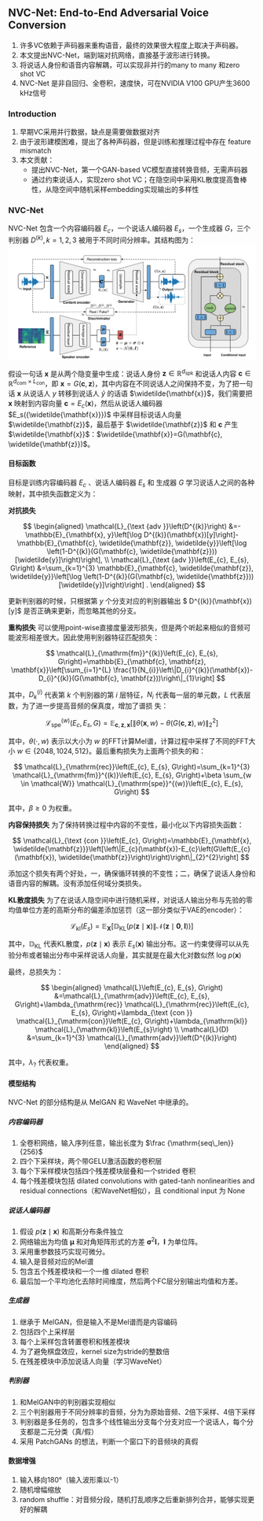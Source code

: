 
## NVC-Net: End-to-End Adversarial Voice Conversion

1. 许多VC依赖于声码器来重构语音，最终的效果很大程度上取决于声码器。
2. 本文提出NVC-Net，端到端对抗网络，直接基于波形进行转换。
3. 将说话人身份和语音内容解耦，可以实现非并行的many to many 和zero shot VC
4. NVC-Net 是非自回归、全卷积，速度快，可在NVIDIA V100 GPU产生3600 kHz信号

### Introduction

1. 早期VC采用并行数据，缺点是需要做数据对齐
2. 由于波形建模困难，提出了各种声码器，但是训练和推理过程中存在 feature mismatch
3. 本文贡献：
   + 提出NVC-Net，第一个GAN-based VC模型直接转换音频，无需声码器
   + 通过约束说话人，实现zero shot VC；在隐空间中采用KL散度提高鲁棒性，从隐空间中随机采样embedding实现输出的多样性

### NVC-Net

NVC-Net 包含一个内容编码器 $E_c$，一个说话人编码器 $E_s$，一个生成器 $G$，三个判别器 $D^{(k)}, k=1,2,3$ 被用于不同时间分辨率。其结构图为：
![1659506583097](image/nvc-net/1659506583097.png)

假设一句话 $\mathbf{x}$ 是从两个隐变量中生成：说话人身份 $\mathbf{z} \in \mathbb{R}^{d_\text{spk}}$ 和说话人内容 $\mathbf{c} \in \mathbb{R}^{d_\text{com} \times L_\text{con}}$，即 $\mathbf{x} = G(\mathbf{c}, \mathbf{z})$，其中内容在不同说话人之间保持不变，为了把一句话 $\mathbf{x}$ 从说话人 $y$ 转移到说话人 $\widetilde{y}$ 的话语 $\widetilde{\mathbf{x}}$，我们需要把 $\mathbf{x}$ 映射到内容向量 $\mathbf{c} = E_c({\mathbf{x}})$，然后从说话人编码器 $E_s({\widetilde{\mathbf{x}}})$ 中采样目标说话人向量 $\widetilde{\mathbf{z}}$，最后基于 $\widetilde{\mathbf{z}}$ 和 $\mathbf{c}$ 产生 $\widetilde{\mathbf{x}}$：$\widetilde{\mathbf{x}}=G(\mathbf{c}, \widetilde{\mathbf{z}})$。

#### 目标函数

目标是训练内容编码器 $E_c$ 、说话人编码器 $E_s$ 和 生成器 $G$ 学习说话人之间的各种映射，其中损失函数定义为：

**对抗损失**

$$
\begin{aligned} \mathcal{L}_{\text {adv }}\left(D^{(k)}\right) &=-\mathbb{E}_{\mathbf{x}, y}\left[\log D^{(k)}(\mathbf{x})[y]\right]-\mathbb{E}_{\mathbf{c}, \widetilde{\mathbf{z}}, \widetilde{y}}\left[\log \left(1-D^{(k)}(G(\mathbf{c}, \widetilde{\mathbf{z}}))[\widetilde{y}]\right)\right], \\ \mathcal{L}_{\text {adv }}\left(E_{c}, E_{s}, G\right) &=\sum_{k=1}^{3} \mathbb{E}_{\mathbf{c}, \widetilde{\mathbf{z}}, \widetilde{y}}\left[\log \left(1-D^{(k)}(G(\mathbf{c}, \widetilde{\mathbf{z}}))[\widetilde{y}]\right)\right] . \end{aligned}
$$

更新判别器的时候，只根据第 $y$ 个分支对应的判别器输出 $ D^{(k)}(\mathbf{x})[y]$ 是否正确来更新，而忽略其他的分支。

**重构损失**
可以使用point-wise直接度量波形损失，但是两个听起来相似的音频可能波形相差很大。因此使用判别器特征匹配损失：

$$
\mathcal{L}_{\mathrm{fm}}^{(k)}\left(E_{c}, E_{s}, G\right)=\mathbb{E}_{\mathbf{c}, \mathbf{z}, \mathbf{x}}\left[\sum_{i=1}^{L} \frac{1}{N_{i}}\left\|D_{i}^{(k)}(\mathbf{x})-D_{i}^{(k)}(G(\mathbf{c}, \mathbf{z}))\right\|_{1}\right]
$$

其中，$D_{k}^{(i)}$ 代表第 $k$ 个判别器的第 $i$ 层特征，$N_i$ 代表每一层的单元数，$L$ 代表层数，为了进一步提高音频的保真度，增加了谱损	失：

$$
\mathcal{L}_{\mathrm{spe}}^{(w)}\left(E_{c}, E_{s}, G\right)=\mathbb{E}_{\mathbf{c}, \mathbf{z}, \mathbf{x}}\left[\|\theta(\mathbf{x}, w)-\theta(G(\mathbf{c}, \mathbf{z}), w)\|_{2}^{2}\right]
$$

其中，$\theta(\cdot, w)$ 表示以大小为 $w$ 的FFT计算Mel谱，计算过程中采样了不同的FFT大小 $w \in \{2048, 1024, 512\}$。最后重构损失为上面两个损失的和：

$$
\mathcal{L}_{\mathrm{rec}}\left(E_{c}, E_{s}, G\right)=\sum_{k=1}^{3} \mathcal{L}_{\mathrm{fm}}^{(k)}\left(E_{c}, E_{s}, G\right)+\beta \sum_{w \in \mathcal{W}} \mathcal{L}_{\mathrm{spe}}^{(w)}\left(E_{c}, E_{s}, G\right)
$$

其中，$\beta \ge 0$ 为权重。

**内容保持损失**
为了保持转换过程中内容的不变性，最小化以下内容损失函数：

$$
\mathcal{L}_{\text {con }}\left(E_{c}, G\right)=\mathbb{E}_{\mathbf{x}, \widetilde{\mathbf{z}}}\left[\left\|E_{c}(\mathbf{x})-E_{c}\left(G\left(E_{c}(\mathbf{x}), \widetilde{\mathbf{z}}\right)\right)\right\|_{2}^{2}\right]
$$

添加这个损失有两个好处，一，确保循环转换的不变性；二，确保了说话人身份和语音内容的解耦。没有添加任何域分类损失。

**KL散度损失**
为了在说话人隐空间中进行随机采样，对说话人输出分布与先验的零均值单位方差的高斯分布的偏差添加惩罚（这一部分类似于VAE的encoder）：

$$
\mathcal{L}_{\mathrm{kl}}\left(E_{s}\right)=\mathbb{E}_{\mathbf{X}}\left[\mathbb{D}_{\mathrm{KL}}(p(\mathbf{z} \mid \mathbf{x}) \| \mathcal{N}(\mathbf{z} \mid \mathbf{0}, \mathbf{I}))\right]
$$

其中，$\mathbb{D}_\mathrm{KL}$ 代表KL散度，$p(\mathbf{z} \mid \mathbf{x})$ 表示 $E_s(\mathbf{x})$ 输出分布。这一约束使得可以从先验分布或者输出分布中采样说话人向量，其实就是在最大化对数似然 $\mathrm{log} \ p(\mathbf{x})$

最终，总损失为：

$$
\begin{aligned}
\mathcal{L}\left(E_{c}, E_{s}, G\right) &=\mathcal{L}_{\mathrm{adv}}\left(E_{c}, E_{s}, G\right)+\lambda_{\mathrm{rec}} \mathcal{L}_{\mathrm{rec}}\left(E_{c}, E_{s}, G\right)+\lambda_{\text {con }} \mathcal{L}_{\mathrm{con}}\left(E_{c}, G\right)+\lambda_{\mathrm{kl}} \mathcal{L}_{\mathrm{kl}}\left(E_{s}\right) \\
\mathcal{L}(D) &=\sum_{k=1}^{3} \mathcal{L}_{\mathrm{adv}}\left(D^{(k)}\right)
\end{aligned}
$$

其中，$\lambda_{?}$ 代表权重。

#### 模型结构

NVC-Net 的部分结构是从 MelGAN 和 WaveNet 中继承的。

##### 内容编码器

1. 全卷积网络，输入序列任意，输出长度为 $\frac {\mathrm{seq\_len}} {256}$
2. 四个下采样块，两个带GELU激活函数的卷积层
3. 每个下采样模块包括四个残差模块层叠和一个strided 卷积
4. 每个残差模块包括 dilated convolutions with gated-tanh nonlinearities and residual connections（和WaveNet相似），且 conditional input 为 None

##### 说话人编码器

1. 假设 $p(\mathbf{z} \mid \mathbf{x})$ 和高斯分布条件独立
2. 网络输出为均值 $\mathbf{\mu}$ 和对角矩阵形式的方差 $\mathbf{\sigma}^2 \mathbf{I}$，$\mathbf{I}$ 为单位阵。
3. 采用重参数技巧实现可微分。
4. 输入是音频对应的Mel谱
5. 包含五个残差模块和一个一维 dilated 卷积
6. 最后加一个平均池化去除时间维度，然后两个FC层分别输出均值和方差。

##### 生成器

1. 继承于 MelGAN，但是输入不是Mel谱而是内容编码
2. 包括四个上采样层
3. 每个上采样包含转置卷积和残差模块
4. 为了避免棋盘效应，kernel size为stride的整数倍
5. 在残差模块中添加说话人向量（学习WaveNet）

##### 判别器

1. 和MelGAN中的判别器实现相似
2. 三个判别器用于不同分辨率的音频，分为为原始音频、2倍下采样、4倍下采样
3. 判别器是多任务的，包含多个线性输出分支每个分支对应一个说话人，每个分支都是二元分类（真/假）
4. 采用 PatchGANs 的想法，判断一个窗口下的音频块的真假

#### 数据增强

1. 输入移向180°（输入波形乘以-1）
2. 随机增幅缩放
3. random shuffle：对音频分段，随机打乱顺序之后重新排列合并，能够实现更好的解耦
